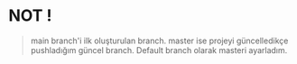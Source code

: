 # NOT !

> main branch'i ilk oluşturulan branch. master ise projeyi güncelledikçe pushladığım güncel branch. Default branch olarak masteri ayarladım.
